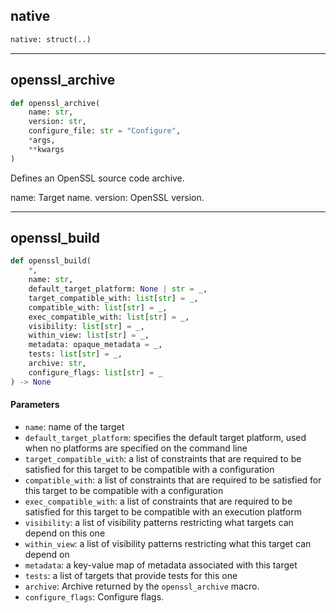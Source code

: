 ## native

```python
native: struct(..)
```

---
## openssl\_archive

```python
def openssl_archive(
    name: str,
    version: str,
    configure_file: str = "Configure",
    *args,
    **kwargs
)
```

Defines an OpenSSL source code archive.

name:
    Target name.
  version:
    OpenSSL version.

---
## openssl\_build

```python
def openssl_build(
    *,
    name: str,
    default_target_platform: None | str = _,
    target_compatible_with: list[str] = _,
    compatible_with: list[str] = _,
    exec_compatible_with: list[str] = _,
    visibility: list[str] = _,
    within_view: list[str] = _,
    metadata: opaque_metadata = _,
    tests: list[str] = _,
    archive: str,
    configure_flags: list[str] = _
) -> None
```

#### Parameters

* `name`: name of the target
* `default_target_platform`: specifies the default target platform, used when no platforms are specified on the command line
* `target_compatible_with`: a list of constraints that are required to be satisfied for this target to be compatible with a configuration
* `compatible_with`: a list of constraints that are required to be satisfied for this target to be compatible with a configuration
* `exec_compatible_with`: a list of constraints that are required to be satisfied for this target to be compatible with an execution platform
* `visibility`: a list of visibility patterns restricting what targets can depend on this one
* `within_view`: a list of visibility patterns restricting what this target can depend on
* `metadata`: a key-value map of metadata associated with this target
* `tests`: a list of targets that provide tests for this one
* `archive`: Archive returned by the `openssl_archive` macro.
* `configure_flags`: Configure flags.
